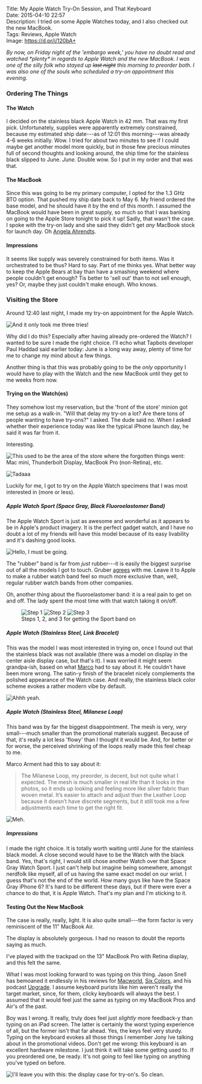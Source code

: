 Title: My Apple Watch Try-On Session, and That Keyboard  
Date: 2015-04-10 22:57  
Description: I tried on some Apple Watches today, and I also checked out the new MacBook.  
Tags: Reviews, Apple Watch  
Image: https://d.pr/i/120bA+  

<p><em class="topStory">By now, on Friday night of the 'embargo week,' you have no doubt read and watched *plenty* in regards to Apple Watch and the new MacBook. I was one of the silly folk who stayed up <s>last night</s> this morning to preorder both. I was also one of the souls who scheduled a try-on appointment this evening.</em></p>

### Ordering The Things

#### The Watch

I decided on the stainless black Apple Watch in 42 mm. That was my first pick. Unfortunately, supplies were apparently extremely constrained, because my estimated ship date---as of 12:01 this morning---was already 4-6 weeks initially. Wow. I tried for about two minutes to see if I could maybe get another model more quickly, but in those few precious minutes full of second thoughts and looking around, the ship time for the stainless black slipped to June. *June.* Double wow. So I put in my order and that was that. 

#### The MacBook

Since this was going to be my primary computer, I opted for the 1.3 GHz BTO option. That pushed my ship date back to May 6. My friend ordered the base model, and he should have it by the end of this month. I assumed the MacBook would have been in great supply, so much so that I was banking on going to the Apple Store tonight to pick it up! Sadly, that wasn't the case. I spoke with the try-on lady and she said they didn't get *any* MacBook stock for launch day. Oh [Angela Ahrendts][1]. 

#### Impressions

It seems like supply was severely constrained for both items. Was it orchestrated to be thus? Hard to say. Part of me thinks yes. What better way to keep the Apple Bears at bay than have a smashing weekend where people couldn't get enough? Tis better to 'sell out' than to not sell enough, yes? Or, maybe they just couldn't make enough. Who knows.

### Visiting the Store

Around 12:40 last night, I made my try-on appointment for the Apple Watch.

![And it only took me three tries!](https://d.pr/i/ZBFa+ "Three tries")
<!-- {.screenshot .iphone} -->

Why did I do this? Especially after having already pre-ordered the Watch? I wanted to be sure I made the right choice. I'll echo what Tapbots developer Paul Haddad said earlier today: June is a long way away, plenty of time for me to change my mind about a few things. 

Another thing is that this was probably going to be the *only* opportunity I would have to play with the Watch and the new MacBook until they get to me weeks from now. 

#### Trying on the Watch(es)

They somehow lost my reservation, but the 'front of the store' minion got me setup as a walk-in. "Will that delay my try-on a lot? Are there tons of people wanting to have try-ons?" I asked. The dude said no. When I asked whether their experience today was like the typical iPhone launch day, he said it was far from it. 

Interesting.

![This used to be the area of the store where the forgotten things went: Mac mini, Thunderbolt Display, MacBook Pro (non-Retina), etc.](https://d.pr/i/16cN2+ "This used to be the area of the store where the forgotten things went: Mac mini, Thunderbolt Display, MacBook Pro (non-Retina), etc.")

![Tadaaa](https://d.pr/i/13362+ "Tadaaa")

Luckily for me, I got to try on the Apple Watch specimens that I was most interested in (more or less).

##### Apple Watch Sport (Space Gray, Black Fluoroelastomer Band)

The Apple Watch Sport is just as awesome and wonderful as it appears to be in Apple's product imagery. It is the perfect gadget watch, and I have no doubt a lot of my friends will have this model because of its easy livability and it's dashing good looks. 

![Hello, I must be going.](https://d.pr/i/gyyE+ "Hello, I must be going")

The "rubber" band is far from *just* rubber---it is easily the biggest surprise out of all the models I got to touch. Gruber [agrees][2] with me. Leave it to Apple to make a rubber watch band feel so much more exclusive than, well, regular rubber watch bands from other companies. 

Oh, another thing about the fluoroelastomer band: it is a real pain to get on and off. The lady spent the most time with that watch taking it on/off.

<figure>
	<img class="screenshot inlineThree" src="https://d.pr/i/1hgPn+" alt="Step 1" title="Step 1">
	<img class="screenshot inlineThree" src="https://d.pr/i/1eArk+" alt="Step 2" title="Step 2">
	<img class="screenshot inlineThree" src="https://d.pr/i/1hExt+" alt="Step 3" title="Step 3">
	<figcaption>Steps 1, 2, and 3 for getting the Sport band on</figcaption>
</figure>

##### Apple Watch (Stainless Steel, Link Bracelet)

This was the model I was most interested in trying on, once I found out that the stainless black was not available (there was a model on display in the center aisle display case, but that's it). I was worried it might seem grandpa-ish, based on what [Marco][3] had to say about it. He couldn't have been more wrong. The satin-y finish of the bracelet nicely complements the polished appearance of the Watch case. And really, the stainless black color scheme evokes a rather modern vibe by default. 

![Ahhh yeah.](https://d.pr/i/19DK5+ "Yup")

##### Apple Watch (Stainless Steel, Milanese Loop)

This band was by far the biggest disappointment. The mesh is very, *very* small---much smaller than the promotional materials suggest. Because of that, it's really a lot less 'flowy' than I thought it would be. And, for better or for worse, the perceived shrinking of the loops really made this feel cheap to me. 

Marco Arment had this to say about it:

> The Milanese Loop, my preorder, is decent, but not quite what I expected. The mesh is much smaller in real life than it looks in the photos, so it ends up looking and feeling more like silver fabric than woven metal. It’s easier to attach and adjust than the Leather Loop because it doesn’t have discrete segments, but it still took me a few adjustments each time to get the right fit.

![Meh.](https://d.pr/i/iovZ+ "Meh")

##### Impressions

I made the right choice. It is totally worth waiting until June for the stainless black model. A close second would have to be the Watch with the black band. Yes, that's right, I would still chose another Watch over that Space Gray Watch Sport. I just can't help but imagine being somewhere, amongst nerdfolk like myself, all of us having the same exact model on our wrist. I guess that's not the end of the world. How many guys like have the Space Gray iPhone 6? It's hard to be different these days, but if there were ever a chance to do that, it is Apple Watch. That's my plan and I'm sticking to it.

#### Testing Out the New MacBook

The case is really, really, light. It is also quite small---the form factor is very reminiscent of the 11" MacBook Air. 

The display is absolutely gorgeous. I had no reason to doubt the reports saying as much. 

I've played with the trackpad on the 13" MacBook Pro with Retina display, and this felt the same.

What I was most looking forward to was typing on this thing. Jason Snell has bemoaned it endlessly in his reviews for [Macworld][4], [Six Colors][5], and his podcast [Upgrade][6]. I assume keyboard purists like him weren't really the target market, since,  for them, clicky keyboards will always the best. I assumed that it would feel just the same as typing on my MacBook Pros and Air's of the past.

Boy was I wrong. It really, truly does feel just *slightly* more feedback-y than typing on an iPad screen. The latter is certainly the worst typing experience of all, but the former isn't that far ahead. Yes, the keys feel very sturdy. Typing on the keyboard evokes all those things I remember Jony Ive talking about in the promotional videos. Don't get me wrong: this keyboard is an excellent hardware milestone. I just think it will take some getting used to. If you preordered one, be ready. It's not going to feel like typing on anything you've typed on before. 

![I'll leave you with this: the display case for try-on's. So clean.](https://d.pr/i/120bA+ "Leaving you with this")

[1]: http://www.businessinsider.com/angela-ahrendts-says-a-significant-change-in-mindset-to-launching-apple-watch-online-2015-4?op=1 "Business Insider on Angela Ahrendts's changing mindset in marketing the Apple Watch"
[2]: http://daringfireball.net/2015/04/the_apple_watch "John Gruber's review of Apple Watch"
[3]: http://atp.fm/108 "Accidental Tech Podcast, episode 108"
[4]: http://www.macworld.com/article/2908115/review-the-new-12-inch-macbook-is-a-laptop-without-an-ecosystem.html "Jason Snell reviews the 2015 MacBook"
[5]: http://sixcolors.com/post/2015/04/the-new-macbook-a-reviewers-notebook/ "Jason Snell reviewed the 2015 MacBook for Six Colors, too"
[6]: http://relay.fm/upgrade "Relay FM's podcast 'Upgrade'"